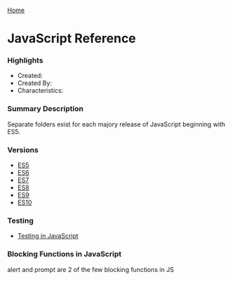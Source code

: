 [Home](../)

# JavaScript Reference

### Highlights

- Created:
- Created By:
- Characteristics:

### Summary Description

Separate folders exist for each majory release of JavaScript beginning with ES5.

### Versions

- [ES5](ES5/)
- [ES6](ES6/)
- [ES7](ES7/)
- [ES8](ES8/)
- [ES9](ES9/)
- [ES10](ES10/)

### Testing

- [Testing in JavaScript](./Testing/)

### Blocking Functions in JavaScript

alert and prompt are 2 of the few blocking functions in JS
